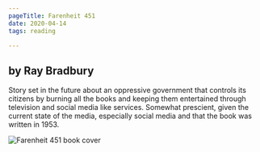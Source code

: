 ```yaml
---
pageTitle: Farenheit 451
date: 2020-04-14
tags: reading

---
```

## by Ray Bradbury

Story set in the future about an oppressive government that controls its citizens by burning all the books and keeping them entertained through television and social media like services. Somewhat prescient, given the current state of the media, especially social media and that the book was written in 1953.

![Farenheit 451 book cover](https://images-eu.bookshop.org/images/9780006546061.jpg?height=500&v=v4)